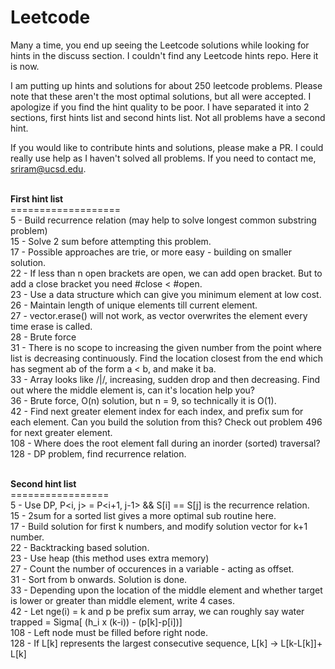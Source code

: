 # Leetcode

Many a time, you end up seeing the Leetcode solutions while looking for hints in the discuss section. I couldn't find any Leetcode hints repo. Here it is now. </br>

I am putting up hints and solutions for about 250 leetcode problems. Please note that these aren't the most optimal solutions, but all were accepted. I apologize if you find the hint quality to be poor. I have separated it into 2 sections, first hints list and second hints list. Not all problems have a second hint.  </br>

If you would like to contribute hints and solutions, please make a PR. I could really use help as I haven't solved all problems. If you need to contact me, sriram@ucsd.edu.



</br><b>First hint list </b>
</br> ===================
</br> 5 - Build recurrence relation (may help to solve longest common substring problem)
</br> 15 - Solve 2 sum before attempting this problem.
</br> 17 - Possible approaches are trie, or more easy - building on smaller solution.
</br> 22 - If less than n open brackets are open, we can add open bracket. But to add a close bracket you need #close < #open.
</br> 23 - Use a data structure which can give you minimum element at low cost.
</br> 26 - Maintain length of unique elements till current element.
</br> 27 - vector.erase() will not work, as vector overwrites the element every time erase is called.
</br> 28 - Brute force
</br> 31 - There is no scope to increasing the given number from the point where list is decreasing continuously. Find the location closest from the end which has segment ab of the form a < b, and make it ba.
</br> 33 - Array looks like /|/, increasing, sudden drop and then decreasing. Find out where the middle element is, can it's location help you?
</br> 36 - Brute force, O(n) solution, but n = 9, so technically it is O(1).
</br> 42 - Find next greater element index for each index, and prefix sum for each element. Can you build the solution from this? Check out problem 496 for next greater element.
</br> 108 - Where does the root element fall during an inorder (sorted) traversal?
</br> 128 - DP problem, find recurrence relation.

</br><b>Second hint list</b>
</br> =================
</br> 5 - Use DP, P<i, j> = P<i+1, j-1> && S[i] == S[j] is the recurrence relation.
</br> 15 - 2sum for a sorted list gives a more optimal sub routine here.
</br> 17 - Build solution for first k numbers, and modify solution vector for k+1 number.
</br> 22 - Backtracking based solution.
</br> 23 - Use heap (this method uses extra memory)
</br> 27 - Count the number of occurences in a variable - acting as offset.
</br> 31 - Sort from b onwards. Solution is done.
</br> 33 - Depending upon the location of the middle element and whether target is lower or greater than middle element, write 4 cases.
</br> 42 - Let nge(i) = k and p be prefix sum array, we can roughly say water trapped = Sigma[ (h_i x (k-i)) - (p[k]-p[i])]
</br> 108 - Left node must be filled before right node.
</br> 128 - If L[k] represents the largest consecutive sequence, L[k] -> L[k-L[k]]+ L[k]
